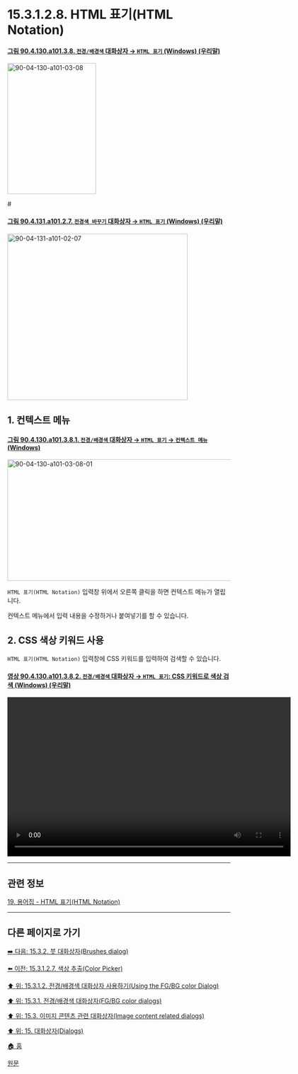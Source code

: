 # 15.3.1.2.8. HTML 표기(HTML Notation)

<a id="90-04-130-a101-03-08"></a>

#### [그림 90.4.130.a101.3.8. `전경/배경색` 대화상자 → `HTML 표기` (Windows) (우리말)](./90-04-0130-fg_bg_color.md#90-04-130-a101-03-08)
<img width="200" height="296" alt="90-04-130-a101-03-08" src="https://github.com/wonder13662/gimp/assets/15767104/25f284cd-85f0-4f38-a62b-c73b6e70ec79" />

#<a id="90-04-131-a101-02-07"></a>

#### [그림 90.4.131.a101.2.7. `전경색 바꾸기` 대화상자 → `HTML 표기` (Windows) (우리말)](./90-04-0131-change_foreground_color.md#90-04-131-a101-02-07)
<img width="407" height="376" alt="90-04-131-a101-02-07" src="https://github.com/wonder13662/gimp/assets/15767104/3a831c22-3d62-40ec-89fa-6cbcc608561f" />

<a id="15-03-01-02-08-s1"></a>

## 1. 컨텍스트 메뉴

<a id="90-04-130-a101-03-08-01"></a>

#### [그림 90.4.130.a101.3.8.1. `전경/배경색` 대화상자 → `HTML 표기` → `컨텍스트 메뉴` (Windows)](./90-04-0130-fg_bg_color.md#90-04-130-a101-03-08-01)
<img width="519" height="275" alt="90-04-130-a101-03-08-01" src="https://github.com/wonder13662/gimp/assets/15767104/9f4ae562-95b2-40d3-b330-ba218b691c0e" />

`HTML 표기(HTML Notation)` 입력창 위에서 오른쪽 클릭을 하면 컨텍스트 메뉴가 열립니다.

컨텍스트 메뉴에서 입력 내용을 수정하거나 붙여넣기를 할 수 있습니다.

<a id="15-03-01-02-08-s2"></a>

## 2. CSS 색상 키워드 사용

`HTML 표기(HTML Notation)` 입력창에 CSS 키워드를 입력하여 검색할 수 있습니다.

<a id="90-04-130-a101-03-08-02"></a>

#### [영상 90.4.130.a101.3.8.2. `전경/배경색` 대화상자 → `HTML 표기`: CSS 키워드로 색상 검색 (Windows) (우리말)](./90-04-0130-fg_bg_color.md#90-04-130-a101-03-08-02)
<video controls="controls" width="640" height="360" src="https://github.com/wonder13662/gimp/assets/15767104/856437c1-2fca-402d-87d7-e1befc71b2f9"></video>

***

## 관련 정보

[19. 용어집 - HTML 표기(HTML Notation)](./19-glossaryx-html_notation.md)

***

## 다른 페이지로 가기

[➡️ 다음: 15.3.2. 붓 대화상자(Brushes dialog)](./15-03-02-brushes-dialog.md)

[⬅️ 이전: 15.3.1.2.7. 색상 추출(Color Picker)](./15-03-01-02-07-color_picker.md)

[⬆️ 위: 15.3.1.2. 전경/배경색 대화상자 사용하기(Using the FG/BG color Dialog)](./15-03-01-02-00-using_the_fg_bg_color_dialog.md)

[⬆️ 위: 15.3.1. 전경/배경색 대화상자(FG/BG color dialogs)](./15-03-01-00-fg-bg-color-dialogs.md)

[⬆️ 위: 15.3. 이미지 콘텐츠 관련 대화상자(Image content related dialogs)](./15-03-00-image-content-related-dialogs.md)

[⬆️ 위: 15. 대화상자(Dialogs)](./15-00-dialogs.md)

[🏠 홈](./00-home.md)

[원문](https://docs.gimp.org/2.10/ko/gimp-dialogs-content.html#gimp-colorselector-html)